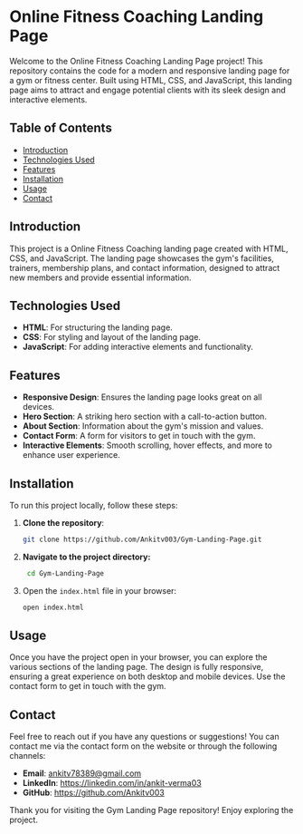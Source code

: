 # Online Fitness Coaching Landing Page

Welcome to the Online Fitness Coaching Landing Page project! This repository contains the code for a modern and responsive landing page for a gym or fitness center. Built using HTML, CSS, and JavaScript, this landing page aims to attract and engage potential clients with its sleek design and interactive elements.

## Table of Contents

- [Introduction](#introduction)
- [Technologies Used](#technologies-used)
- [Features](#features)
- [Installation](#installation)
- [Usage](#usage)
- [Contact](#contact)

## Introduction

This project is a Online Fitness Coaching landing page created with HTML, CSS, and JavaScript. The landing page showcases the gym's facilities, trainers, membership plans, and contact information, designed to attract new members and provide essential information.

## Technologies Used

- **HTML**: For structuring the landing page.
- **CSS**: For styling and layout of the landing page.
- **JavaScript**: For adding interactive elements and functionality.

## Features

- **Responsive Design**: Ensures the landing page looks great on all devices.
- **Hero Section**: A striking hero section with a call-to-action button.
- **About Section**: Information about the gym's mission and values.
- **Contact Form**: A form for visitors to get in touch with the gym.
- **Interactive Elements**: Smooth scrolling, hover effects, and more to enhance user experience.

## Installation

To run this project locally, follow these steps:

1. **Clone the repository**:

   ```bash
   git clone https://github.com/Ankitv003/Gym-Landing-Page.git
2. **Navigate to the project directory:**
   ```bash
    cd Gym-Landing-Page
3. Open the `index.html` file in your browser:
   ```bash
   open index.html
## Usage
Once you have the project open in your browser, you can explore the various sections of the landing page. The design is fully responsive, ensuring a great experience on both desktop and mobile devices. Use the contact form to get in touch with the gym.

## Contact

Feel free to reach out if you have any questions or suggestions! You can contact me via the contact form on the website or through the following channels:

- **Email**: ankitv78389@gmail.com
- **LinkedIn**: https://linkedin.com/in/ankit-verma03
- **GitHub**: https://github.com/Ankitv003

Thank you for visiting the Gym Landing Page repository! Enjoy exploring the project.